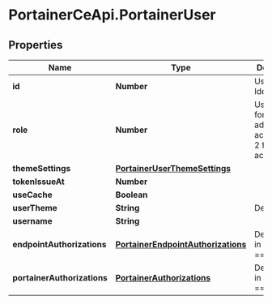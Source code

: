 # PortainerCeApi.PortainerUser

## Properties
Name | Type | Description | Notes
------------ | ------------- | ------------- | -------------
**id** | **Number** | User Identifier | [optional] 
**role** | **Number** | User role (1 for administrator account and 2 for regular account) | [optional] 
**themeSettings** | [**PortainerUserThemeSettings**](PortainerUserThemeSettings.md) |  | [optional] 
**tokenIssueAt** | **Number** |  | [optional] 
**useCache** | **Boolean** |  | [optional] 
**userTheme** | **String** | Deprecated | [optional] 
**username** | **String** |  | [optional] 
**endpointAuthorizations** | [**PortainerEndpointAuthorizations**](PortainerEndpointAuthorizations.md) | Deprecated in DBVersion == 25 | [optional] 
**portainerAuthorizations** | [**PortainerAuthorizations**](PortainerAuthorizations.md) | Deprecated in DBVersion == 25 | [optional] 


